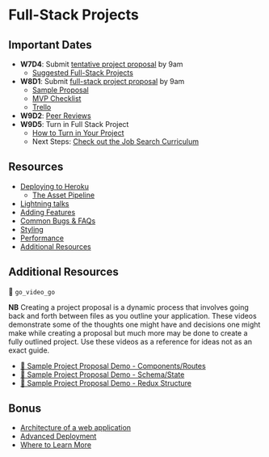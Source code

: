 # Full-Stack Projects

## Important Dates
  * **W7D4**: Submit [tentative project proposal][tentative-proposal] by 9am
    * [Suggested Full-Stack Projects][good-projects]
  * **W8D1**: Submit [full-stack project proposal][readings] by 9am
    * [Sample Proposal][sample-proposal]
    * [MVP Checklist][mvp-checklist]
    * [Trello][trello]
  * **W9D2**: [Peer Reviews][peer-review]
  * **W9D5**: Turn in Full Stack Project
    * [How to Turn in Your Project][turn-in-fullstack]
    * Next Steps: [Check out the Job Search Curriculum][jobsearch]

[turn-in-fullstack]:readings/turn_in_fullstack.md
[jobsearch]:https://github.com/appacademy/job-search-curriculum/blob/master/SF.md#week10
[tentative-proposal]: readings/tentative-project-proposal.md
[good-projects]: readings/projects-to-clone.md
[readings]: readings/full-stack-project-proposal.md
[sample-proposal]: demos/sample_project_proposal
[mvp-checklist]: readings/mvp-list.md
[trello]: readings/using-trello.md
[peer-review]: readings/peer-reviews.md

## Resources
  * [Deploying to Heroku][heroku-deployment]
    * [The Asset Pipeline][asset-pipeline]
  * [Lightning talks][lightning-talks]
  * [Adding Features][adding-features]
  * [Common Bugs & FAQs][common-bugs]
  * [Styling][styling]
  * [Performance][performance]
  * [Additional Resources][resources]

[heroku-deployment]: readings/heroku-deployment.md
[asset-pipeline]: readings/asset-pipeline.md
[lightning-talks]: readings/lightning_talks.md
[common-bugs]: readings/common_bugs.md
[adding-features]: readings/adding_features.md
[polishing-up]: readings/polishing_up.md
[styling]: readings/styling.md
[performance]: readings/performance.md
[resources]: readings/resources.md

## Additional Resources
:closed_lock_with_key: `go_video_go`

**NB** Creating a project proposal is a dynamic process that involves going back and forth between files as you outline your application. These videos demonstrate some of the thoughts one might have and decisions one might make while creating a proposal but much more may be done to create a fully outlined project. Use these videos as a reference for ideas not as an exact guide.

 * [:movie_camera: Sample Project Proposal Demo - Components/Routes][sppds-components-routes]
 * [:movie_camera: Sample Project Proposal Demo - Schema/State][sppds-schema-state]
 * [:movie_camera: Sample Project Proposal Demo - Redux Structure][sppds-redux-structure]

[sppds-components-routes]: https://vimeo.com/180334471
[sppds-schema-state]: https://vimeo.com/180342687
[sppds-redux-structure]: https://vimeo.com/180345105


## Bonus

* [Architecture of a web application][web-app-architecture]
* [Advanced Deployment][adv-deploy]
* [Where to Learn More][learn-more]

[web-app-architecture]: readings/web_app_architecture.md
[adv-deploy]: readings/advanced_deployment.md
[learn-more]: readings/learn_more.md
